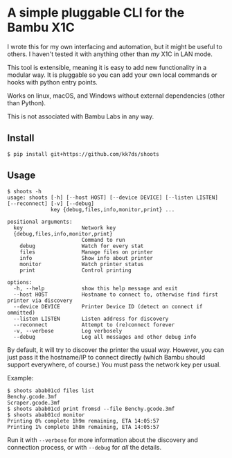 # A simple pluggable CLI for the Bambu X1C

I wrote this for my own interfacing and automation, but it might be useful
to others. I haven't tested it with anything other than *my* X1C in LAN mode.

This tool is extensible, meaning it is easy to add new functionality in a
modular way. It is pluggable so you can add your own local commands or
hooks with python entry points.

Works on linux, macOS, and Windows without external dependencies (other than
Python).

This is not associated with Bambu Labs in any way.

## Install
```
$ pip install git+https://github.com/kk7ds/shoots
```

## Usage
```
$ shoots -h
usage: shoots [-h] [--host HOST] [--device DEVICE] [--listen LISTEN] [--reconnect] [-v] [--debug]
              key {debug,files,info,monitor,print} ...

positional arguments:
  key                   Network key
  {debug,files,info,monitor,print}
                        Command to run
    debug               Watch for every stat
    files               Manage files on printer
    info                Show info about printer
    monitor             Watch printer status
    print               Control printing

options:
  -h, --help            show this help message and exit
  --host HOST           Hostname to connect to, otherwise find first printer via discovery
  --device DEVICE       Printer Device ID (detect on connect if ommitted)
  --listen LISTEN       Listen address for discovery
  --reconnect           Attempt to (re)connect forever
  -v, --verbose         Log verbosely
  --debug               Log all messages and other debug info
```

By default, it will try to discover the printer the usual way. However, you
can just pass it the hostname/IP to connect directly (which Bambu should
support everywhere, of course.) You must pass the network key per usual.

Example:
```
$ shoots abab01cd files list
Benchy.gcode.3mf
Scraper.gcode.3mf
$ shoots abab01cd print fromsd --file Benchy.gcode.3mf
$ shoots abab01cd monitor
Printing 0% complete 1h9m remaining, ETA 14:05:57
Printing 1% complete 1h8m remaining, ETA 14:05:57
```

Run it with `--verbose` for more information about the discovery and connection
process, or with `--debug` for *all* the details.
